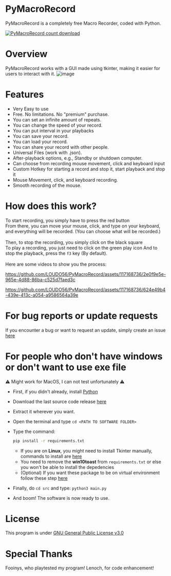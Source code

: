 # PyMacroRecord
PyMacroRecord is a completely free Macro Recorder, coded with Python.

<a href="https://github.com/LOUDO56/PyMacroRecord/releases"><img alt="PyMacroRecord count download" src="https://img.shields.io/github/downloads/LOUDO56/PyMacroRecord/total?label=GitHub%20Downloads"/></a>

# Overview
PyMacroRecord works with a GUI made using tkinter, making it easier for users to interact with it.
![image](https://github.com/LOUDO56/PyMacroRecord/assets/117168736/2a1b2d0e-d950-40ad-84e2-971464058664)

# Features
- Very Easy to use
- Free. No limitations. No "premium" purchase.
- You can set an infinite amount of repeats.
- You can change the speed of your record.
- You can put interval in your playbacks
- You can save your record.
- You can load your record.
- You can share your record with other people.
- Universal Files (work with .json).
- After-playback options, e.g., Standby or shutdown computer.
- Can choose from recording mouse movement, click and keyboard input
- Custom Hotkey for starting a record and stop it, start playback and stop it
- Mouse Movement, click, and keyboard recording.
- Smooth recording of the mouse.

# How does this work?
To start recording, you simply have to press the red button\
From there, you can move your mouse, click, and type on your keyboard, and everything will be recorded. (You can choose what will be recorded.)
\
\
Then, to stop the recording, you simply click on the black square\
To play a recording, you just need to click on the green play icon
And to stop the playback, press the `f3` key (By default).
\
\
Here are some videos to show you the process:





https://github.com/LOUDO56/PyMacroRecord/assets/117168736/2e0f9e5e-965e-4d88-86ba-c525d7faed3c






https://github.com/LOUDO56/PyMacroRecord/assets/117168736/624e49b4-439e-413c-a054-a9586564a39e





# For bug reports or update requests
If you encounter a bug or want to request an update, simply create an issue [here](https://github.com/LOUDO56/PyMacroRecord/issues)

# For people who don't have windows or don't want to use exe file
⚠️ Might work for MacOS, I can not test unfortunately ⚠️
- First, if you didn't already, install [Python](https://www.python.org/downloads/)
- Download the last source code release [here](https://github.com/LOUDO56/PyMacroRecord/releases)

- Extract it wherever you want.
- Open the terminal and type `cd <PATH TO SOFTWARE FOLDER>`
- Type the command:
  ```bash
  pip install -r requirements.txt
  ```
  - If you are on **Linux**, you might need to install Tkinter manually, commands to install are [here](https://www.geeksforgeeks.org/how-to-install-tkinter-on-linux/)
  - You need to remove the **win10toast** from `requirements.txt` or else you won't be able to install the depedencies
  - (Optional) If you want these package to be on virtual environment follow these step [here](https://stackoverflow.com/a/41799834)
- Finally, do `cd src` and type: `python3 main.py`
- And boom! The software is now ready to use.

# License

This program is under [GNU General Public License v3.0](https://github.com/LOUDO56/PyMacroRecord/blob/main/LICENSE.md)

# Special Thanks

Fooinys, who playtested my program!
Lenoch, for code enhancement!
